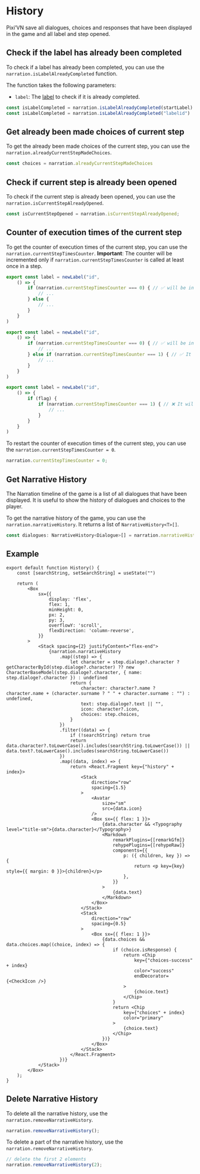 # History

Pixi’VN save all dialogues, choices and responses that have been displayed in the game and all label and step opened.

## Check if the label has already been completed

To check if a label has already been completed, you can use the `narration.isLabelAlreadyCompleted` function.

The function takes the following parameters:

* `label`: The [label](/start/labels) to check if it is already completed.

```typescript
const isLabelCompleted = narration.isLabelAlreadyCompleted(startLabel)
const isLabelCompleted = narration.isLabelAlreadyCompleted("labelid")
```

## Get already been made choices of current step

To get the already been made choices of the current step, you can use the `narration.alreadyCurrentStepMadeChoices`.

```typescript
const choices = narration.alreadyCurrentStepMadeChoices
```

## Check if current step is already been opened

To check if the current step is already been opened, you can use the `narration.isCurrentStepAlreadyOpened`.

```typescript
const isCurrentStepOpened = narration.isCurrentStepAlreadyOpened;
```

## Counter of execution times of the current step

To get the counter of execution times of the current step, you can use the `narration.currentStepTimesCounter`. **Important**: The counter will be incremented only if `narration.currentStepTimesCounter` is called at least once in a step.

```typescript
export const label = newLabel("id",
    () => {
        if (narration.currentStepTimesCounter === 0) { // ✅ will be incremented
            // ...
        } else {
            // ...
        }
    }
)
```

```typescript
export const label = newLabel("id",
    () => {
        if (narration.currentStepTimesCounter === 0) { // ✅ will be incremented
            // ...
        } else if (narration.currentStepTimesCounter === 1) { // ✅ It will not be incremented, because it has already been incremented in this step
            // ...
        }
    }
)
```

```typescript
export const label = newLabel("id",
    () => {
        if (flag) {
            if (narration.currentStepTimesCounter === 1) { // ❌ It will be incremented only if "flag" is true
                // ...
            }
        }
    }
)
```

To restart the counter of execution times of the current step, you can use the `narration.currentStepTimesCounter = 0`.

```typescript
narration.currentStepTimesCounter = 0;
```

## Get Narrative History

The Narration timeline of the game is a list of all dialogues that have been displayed. It is useful to show the history of dialogues and choices to the player.

To get the narrative history of the game, you can use the `narration.narrativeHistory`. It returns a list of `NarrativeHistory<T>[]`.

```typescript
const dialogues: NarrativeHistory<Dialogue>[] = narration.narrativeHistory;
```

## Example

```tsx
export default function History() {
    const [searchString, setSearchString] = useState("")

    return (
        <Box
            sx={{
                display: 'flex',
                flex: 1,
                minHeight: 0,
                px: 2,
                py: 3,
                overflowY: 'scroll',
                flexDirection: 'column-reverse',
            }}
        >
            <Stack spacing={2} justifyContent="flex-end">
                {narration.narrativeHistory
                    .map((step) => {
                        let character = step.dialoge?.character ? getCharacterById(step.dialoge?.character) ?? new CharacterBaseModel(step.dialoge?.character, { name: step.dialoge?.character }) : undefined
                        return {
                            character: character?.name ? character.name + (character.surname ? " " + character.surname : "") : undefined,
                            text: step.dialoge?.text || "",
                            icon: character?.icon,
                            choices: step.choices,
                        }
                    })
                    .filter((data) => {
                        if (!searchString) return true
                        return data.character?.toLowerCase().includes(searchString.toLowerCase()) || data.text?.toLowerCase().includes(searchString.toLowerCase())
                    })
                    .map((data, index) => {
                        return <React.Fragment key={"history" + index}>
                            <Stack
                                direction="row"
                                spacing={1.5}
                            >
                                <Avatar
                                    size="sm"
                                    src={data.icon}
                                />
                                <Box sx={{ flex: 1 }}>
                                    {data.character && <Typography level="title-sm">{data.character}</Typography>}
                                    <Markdown
                                        remarkPlugins={[remarkGfm]}
                                        rehypePlugins={[rehypeRaw]}
                                        components={{
                                            p: ({ children, key }) => {
                                                return <p key={key} style={{ margin: 0 }}>{children}</p>
                                            },
                                        }}
                                    >
                                        {data.text}
                                    </Markdown>
                                </Box>
                            </Stack>
                            <Stack
                                direction="row"
                                spacing={0.5}
                            >
                                <Box sx={{ flex: 1 }}>
                                    {data.choices && data.choices.map((choice, index) => {
                                        if (choice.isResponse) {
                                            return <Chip
                                                key={"choices-success" + index}
                                                color="success"
                                                endDecorator={<CheckIcon />}
                                            >
                                                {choice.text}
                                            </Chip>
                                        }
                                        return <Chip
                                            key={"choices" + index}
                                            color="primary"
                                        >
                                            {choice.text}
                                        </Chip>
                                    })}
                                </Box>
                            </Stack>
                        </React.Fragment>
                    })}
            </Stack>
        </Box>
    );
}
```

## Delete Narrative History

To delete all the narrative history, use the `narration.removeNarrativeHistory`.

```typescript
narration.removeNarrativeHistory();
```

To delete a part of the narrative history, use the `narration.removeNarrativeHistory`.

```typescript
// delete the first 2 elements
narration.removeNarrativeHistory(2);
```
